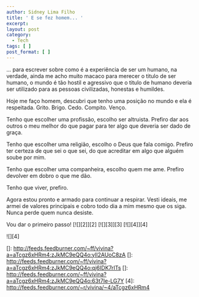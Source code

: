 ```yaml
---
author: Sidney Lima Filho
title: ' E se fez homem... '
excerpt:
layout: post
category:
  - Tech
tags: [ ]
post_format: [ ]
---
```

… para escrever sobre como é a experiência de ser um humano, na verdade, ainda me acho muito macaco para merecer o titulo de ser humano, o mundo é tão hostil e agressivo que o titulo de humano deveria ser utilizado para as pessoas civilizadas, honestas e humildes.

Hoje me faço homem, descubri que tenho uma posição no mundo e ela é respeitada. Grito. Brigo. Cedo. Compito. Venço.

Tenho que escolher uma profissão, escolho ser altruista. Prefiro dar aos outros o meu melhor do que pagar para ter algo que deveria ser dado de graça.

Tenho que escolher uma religião, escolho o Deus que fala comigo. Prefiro ter certeza de que sei o que sei, do que acreditar em algo que alguém soube por mim.

Tenho que escolher uma companheira, escolho quem me ame. Prefiro devolver em dobro o que me dão.

Tenho que viver, prefiro.

Agora estou pronto e armado para continuar a respirar. Vesti ideais, me armei de valores principais e cobro todo dia a mim mesmo que os siga. Nunca perde quem nunca desiste.

Vou dar o primeiro passo! [![][2]</img>][2] [![][3]</img>][3] [![][4]</img>][4] 

![][4]

 []: http://feeds.feedburner.com/~ff/vivina?a=aTcgz6xHRm4:zJkMC9eQQ4o:yIl2AUoC8zA
 []: http://feeds.feedburner.com/~ff/vivina?a=aTcgz6xHRm4:zJkMC9eQQ4o:qj6IDK7rITs
 []: http://feeds.feedburner.com/~ff/vivina?a=aTcgz6xHRm4:zJkMC9eQQ4o:63t7Ie-LG7Y
 [4]: http://feeds.feedburner.com/~r/vivina/~4/aTcgz6xHRm4